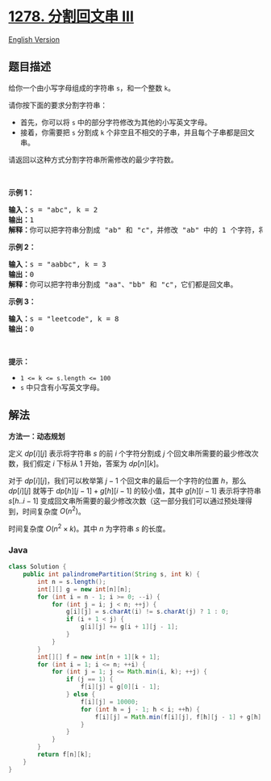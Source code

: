# [1278. 分割回文串 III](https://leetcode.cn/problems/palindrome-partitioning-iii)

[English Version](/solution/1200-1299/1278.Palindrome%20Partitioning%20III/README_EN.md)

## 题目描述

<p>给你一个由小写字母组成的字符串&nbsp;<code>s</code>，和一个整数&nbsp;<code>k</code>。</p>

<p>请你按下面的要求分割字符串：</p>

<ul>
	<li>首先，你可以将&nbsp;<code>s</code>&nbsp;中的部分字符修改为其他的小写英文字母。</li>
	<li>接着，你需要把&nbsp;<code>s</code>&nbsp;分割成&nbsp;<code>k</code>&nbsp;个非空且不相交的子串，并且每个子串都是回文串。</li>
</ul>

<p>请返回以这种方式分割字符串所需修改的最少字符数。</p>

<p>&nbsp;</p>

<p><strong>示例 1：</strong></p>

<pre><strong>输入：</strong>s = &quot;abc&quot;, k = 2
<strong>输出：</strong>1
<strong>解释：</strong>你可以把字符串分割成 &quot;ab&quot; 和 &quot;c&quot;，并修改 &quot;ab&quot; 中的 1 个字符，将它变成回文串。
</pre>

<p><strong>示例 2：</strong></p>

<pre><strong>输入：</strong>s = &quot;aabbc&quot;, k = 3
<strong>输出：</strong>0
<strong>解释：</strong>你可以把字符串分割成 &quot;aa&quot;、&quot;bb&quot; 和 &quot;c&quot;，它们都是回文串。</pre>

<p><strong>示例 3：</strong></p>

<pre><strong>输入：</strong>s = &quot;leetcode&quot;, k = 8
<strong>输出：</strong>0
</pre>

<p>&nbsp;</p>

<p><strong>提示：</strong></p>

<ul>
	<li><code>1 &lt;= k &lt;= s.length &lt;= 100</code></li>
	<li><code>s</code>&nbsp;中只含有小写英文字母。</li>
</ul>

## 解法

**方法一：动态规划**

定义 $dp[i][j]$ 表示将字符串 $s$ 的前 $i$ 个字符分割成 $j$ 个回文串所需要的最少修改次数，我们假定 $i$ 下标从 $1$ 开始，答案为 $dp[n][k]$。

对于 $dp[i][j]$，我们可以枚举第 $j-1$ 个回文串的最后一个字符的位置 $h$，那么 $dp[i][j]$ 就等于 $dp[h][j-1] + g[h][i-1]$ 的较小值，其中 $g[h][i-1]$ 表示将字符串 $s[h..i-1]$ 变成回文串所需要的最少修改次数（这一部分我们可以通过预处理得到，时间复杂度 $O(n^2)$。

时间复杂度 $O(n^2\times k)$。其中 $n$ 为字符串 $s$ 的长度。

### **Java**

```java
class Solution {
    public int palindromePartition(String s, int k) {
        int n = s.length();
        int[][] g = new int[n][n];
        for (int i = n - 1; i >= 0; --i) {
            for (int j = i; j < n; ++j) {
                g[i][j] = s.charAt(i) != s.charAt(j) ? 1 : 0;
                if (i + 1 < j) {
                    g[i][j] += g[i + 1][j - 1];
                }
            }
        }
        int[][] f = new int[n + 1][k + 1];
        for (int i = 1; i <= n; ++i) {
            for (int j = 1; j <= Math.min(i, k); ++j) {
                if (j == 1) {
                    f[i][j] = g[0][i - 1];
                } else {
                    f[i][j] = 10000;
                    for (int h = j - 1; h < i; ++h) {
                        f[i][j] = Math.min(f[i][j], f[h][j - 1] + g[h][i - 1]);
                    }
                }
            }
        }
        return f[n][k];
    }
}
```
